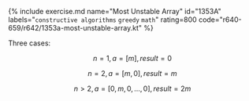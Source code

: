 {% include exercise.md name="Most Unstable Array" id="1353A" labels="`constructive algorithms` `greedy` `math`" rating=800 code="r640-659/r642/1353a-most-unstable-array.kt" %}

Three cases:

$$n=1, a=[m], result=0$$

$$n=2, a=[m,0], result=m$$

$$n>2, a=[0,m,0,\ldots,0], result=2m$$
